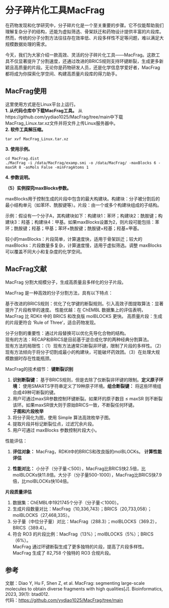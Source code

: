 # 分子碎片化工具MacFrag

在药物发现和化学研究中，分子碎片化是一个至关重要的步骤。它不仅能帮助我们理解复杂分子的结构，还能为虚拟筛选、骨架跃迁和药物设计提供丰富的片段库。然而，传统的分子分割方法往往存在效率低、片段多样性不足等问题，难以满足大规模数据处理的需求。  

今天，我们为大家介绍一款高效、灵活的分子碎片化工具——MacFrag。这款工具不仅显著提升了分割速度，还通过改进的BRICS规则支持环键断裂，生成更多新颖且高质量的片段。无论你是药物研发人员，还是化学信息学爱好者，MacFrag都将成为你探索化学空间、构建高质量片段库的得力助手。  

## MacFrag使用
这里使用方式是在Linux平台上运行。  
**1. 从代码仓库中下载MacFrag工具。** 从https://github.com/yydiao1025/MacFrag/tree/main中下载MacFrag_Linux.tar.xz文件并将文件上传Linux服务器中。  
**2. 软件工具解压缩。**  
```shell
tar xvf MacFrag_Linux.tar.xz
```
**3. 使用示例。**  
```shell
cd MacFrag.dist
./MacFrag -i /data/MacFrag/examp.smi -o /data/MacFrag/ -maxBlocks 6 -maxSR 8 -asMols False -minFragAtoms 1
```
**4. 参数说明。**  


**（5）实例探究maxBlocks参数。**  


maxBlocks用于控制生成的片段中包含的最大构建块。构建块：分子被分割后的最小结构单元（如苯环、酰胺键等）。​片段：由一个或多个构建块组成的子结构。  

示例：假设有一个分子 ​A，其构建块如下：​构建块1：苯环；​构建块2：酰胺键；​构建块3：羟基；​构建块4：甲基。如果maxBlocks设置为2，则片段可能包括：​苯环；​酰胺键；​羟基；​甲基；苯环+酰胺键；酰胺键+羟基；羟基+甲基。  

较小的maxBlocks：片段简单，计算速度快，适用于骨架跃迁；较大的maxBlocks：片段数量多复杂，计算速度慢，适用于虚拟筛选。调整 maxBlocks可以覆盖不同大小和复杂度的化学空间。    

## MacFrag文献

MacFrag 分割大规模分子，生成高质量且多样化的分子片段。  

MacFrag 是一种高效的分子分割方法，具有以下特点：

​基于改进的BRICS规则：优化了化学键的断裂规则。
​引入高效子图提取算法：显著提升了片段枚举的速度。
​性能优越：在 ChEMBL 数据集上的评估表明，MacFrag 比 RDKit 中的 BRICS 和改良版 molBLOCKS 更快。
​高质量片段：生成的片段更符合 ‘Rule of Three’，适合药物发现。


分子分割的重要性：通过片段替换可以优化先导化合物的结构。  
现有的方法：RECAP和BRICS是目前基于逆合成化学的两种经典分割算法。  
现有方法的局限性：（1）现有方法通常只断裂非环键，限制了片段的多样性。（2）现有方法倾向于将分子切割成最小的构建块，可能破坏药效团。（3）在处理大规模数据时存在性能瓶颈。  

MacFrag的技术细节：
**键断裂识别**  
1. **识别断裂键：** 基于BRICS规则，但是去除了仅断裂非环键的限制。**定义原子环境：** 使用SMARTS字符串定义了19种原子环境。**组合断裂键：** 将这些环境组合成49种可断裂的键。  
2. 用户可通过maxSR参数控制环键断裂。如果环的原子数目 ≤ maxSR 则不断裂该环。如果maxSR很大则于原始BRICS一致，不断裂任何环键。  
**子图和片段枚举**   
1. 将分子简化为图，使用 Simple 算法高效枚举子图。  
2. 提取片段并标记断裂位点，过滤冗余片段。  
3. 用户可通过 maxBlocks 参数控制片段大小。  

性能评估：  
1. **评估对象：** MacFrag，RDKit中的BRICS和改良版的molBLOCKs。
**计算性能评估**  
  
2. **性能对比：** 小分子（分子量＜500），MacFrag比BRICS快2.5倍，比molBLOCKs快11.8倍。大分子（分子量500-1000），MacFrag比BRICS快7.9倍，比molBLOCKs快104倍。  

**片段质量评估**  
1. 数据集：ChEMBL中1921745个分子（分子量＜1000）。  
2. 生成片段数量对比：MacFrag（10,336,743）；BRICS（20,733,058）；molBLOCKS（27,468,335）。  
3. 分子量（中位分子量）对比：MacFrag（288.3）；molBLOCKS（369.2），BRICS（389.4）。  
4. 符合 RO3 的片段比例：MacFrag（13%）；molBLOCKS（5%）；BRICS（6%）。  
MacFrag 通过环键断裂生成了更多独特的片段，提高了片段多样性。MacFrag 生成了 82,758 个独特的 RO3 合规片段。  

## 参考
文献：Diao Y, Hu F, Shen Z, et al. MacFrag: segmenting large-scale molecules to obtain diverse fragments with high qualities[J]. Bioinformatics, 2023, 39(1): btad012.   
代码：https://github.com/yydiao1025/MacFrag/tree/main  